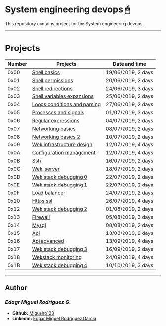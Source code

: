  # System engineering devops 🖱

  This repository contains project for the System engineering devops.

---

  # Projects
  
  Number | Projects | Date and time
  ----------- | ----------- | -----------
  0x00 | [Shell basics](./0x00-shell_basics) | 19/06/2019, 2 days
  0x01 | [Shell permissions](./0x01-shell_permissions) | 20/06/2019, 2 days  
  0x02 | [Shell redirections](./0x02-shell_redirections) | 24/06/2019, 3 days
  0x03 | [Shell variables expansions](./0x03-shell_variables_expansions) | 25/06/2019, 2 days
  0x04 | [Loops conditions and parsing](./0x04-loops_conditions_and_parsing) | 27/06/2019, 2 days
  0x05 | [Processes and signals](./0x05-processes_and_signals) | 01/07/2019, 3 days
  0x06 | [Regular expressions](./0x06-regular_expressions) | 04/07/2019, 2 days
  0x07 | [Networking basics](./0x07-networking_basics) | 08/07/2019, 2 days
  0x08 | [Networking basics 2](./0x08-networking_basics_2) | 10/07/2019, 2 days
  0x09 | [Web infrastructure design](./0x09-web_infrastructure_design) | 12/07/2019, 4 days
  0x0A | [Configuration management](./0x0A-configuration_management) | 12/07/2019, 4 days
  0x0B | [Ssh](./0x0B-ssh) | 16/07/2019, 2 days
  0x0C | [Web_server](./0x0C-web_server) | 18/07/2019, 2 days
  0x0D | [Web stack debugging 0](./0x0D-web_stack_debugging_0) | 22/07/2019, 2 days
  0x0E | [Web stack debugging 1](./0x0E-web_stack_debugging_1) | 22/07/2019, 2 days
  0x0F | [Load balancer](./0x0F-load_balancer) | 24/07/2019, 2 days
  0x10 | [Https ssl](./0x10-https_ssl) | 26/07/2019, 4 days
  0x12 | [Web stack debugging 2](./0x12-web_stack_debugging_2) | 01/08/2019, 2 days
  0x13 | [Firewall](./0x13-firewall) | 05/08/2019, 3 days
  0x14 | [Mysql](./0x14-mysql) | 08/08/2019, 2 days
  0x15 | [Api](./0x15-api) | 13/08/2019, 2 days
  0x16 | [Api advanced](./0x16-api_advanced) | 13/09/2019, 4 days
  0x17 | [Web stack debugging 3](./0x17-web_stack_debugging_3) | 16/09/2019, 2 days
  0x18 | [Webstack monitoring](./0x18-webstack_monitoring) | 24/09/2019, 4 days
  0x1B | [Web stack debugging 4](./0x1B-web_stack_debugging_4) | 10/10/2019, 3 days

---

## Author
### _Edagr Miguel Rodríguez G._

- **Github:** [Miguelro123](https://github.com/Miguelro123) 
- **Linkedin:** [Edgar Miguel Rodriguez Garcia](https://www.linkedin.com/in/edgar-miguel-rodriguez-garcia-20a5281a2/)
